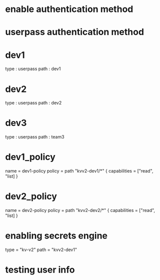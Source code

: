 # enable authentication method
# userpass authentication method

# dev1
type : userpass
path : dev1

# dev2
type : userpass
path : dev2

# dev3
type : userpass
path : team3

# dev1_policy
name = dev1-policy
policy = path "kvv2-dev1/*" {
  capabilities = ["read", "list]
}

# dev2_policy
name = dev2-policy
policy = path "kvv2-dev2/*" {
  capabilities = ["read", "list]
}

# enabling secrets engine
type = "kv-v2"
path = "kvv2-dev1"

# testing user info
